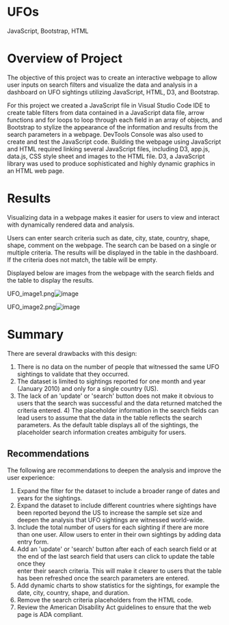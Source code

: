 # UFOs
JavaScript, Bootstrap, HTML

# Overview of Project

The objective of this project was to create an interactive webpage to allow user inputs on search filters and visualize the data and analysis in a dashboard on UFO sightings utilizing JavaScript, HTML, D3, and Bootstrap.


For this project we created a JavaScript file in Visual Studio Code IDE to create table filters from data contained in a JavaScript data file, arrow functions and for loops to loop through each field in an array of objects, and Bootstrap to stylize the appearance of the information and results from the search parameters in a webpage. DevTools Console was also used to create and test the JavaScript code. Building the webpage using JavaScript and HTML required linking several JavaScript files, including D3, app.js, data.js, CSS style sheet and images to the HTML file. D3, a JavaScript library was used to produce sophisticated and highly dynamic graphics in an HTML web page.

# Results

Visualizing data in a webpage makes it easier for users to view and interact with dynamically rendered data and analysis.

Users can enter search criteria such as date, city, state, country, shape, shape, comment on the webpage. The search can be based on a single or multiple criteria. The results will be displayed in the table in the dashboard. If the criteria does not match, the table will be empty.

Displayed below are images from the webpage with the search fields and the table to display the results.

UFO_image1.png![image](https://user-images.githubusercontent.com/80140082/120116381-bd1e2500-c13c-11eb-96c5-913f3be96171.png)

UFO_image2.png![image](https://user-images.githubusercontent.com/80140082/120120795-881dcc80-c154-11eb-8a3a-b39e5954b126.png)


# Summary

  There are several drawbacks with this design:
  1) There is no data on the number of people that witnessed the same UFO sightings to validate that they occurred.
  2) The dataset is limited to sightings reported for one month and year (January 2010) and only for a single country (US).
  3) The lack of an 'update' or 'search' button does not make it obvious to users that the search was successful and the data returned matched the criteria entered.   4) The placeholder information in the search fields can lead users to assume that the data in the table reflects the search parameters. As the default table             displays all of the sightings, the placeholder search information creates ambiguity for users.
  
  ## Recommendations 
  
  The following are recommendations to deepen the analysis and improve the user experience:
  1) Expand the filter for the dataset to include a broader range of dates and years for the sightings.
  2) Expand the dataset to include different countries where sightings have been reported beyond the US to increase the sample set size and deepen the analysis that      UFO sightings are witnessed world-wide.
  3) Include the total number of users for each sighting if there are more than one user. Allow users to enter in their own sightings by adding data entry form.
  5) Add an 'update' or 'search' button after each of each search field or at the end of the last search field that users can click to update the table once they   
     enter their search criteria. This will make it clearer to users that the table has been refreshed once the search parameters are entered. 
  7) Add dynamic charts to show statistics for the sightings, for example the date, city, country, shape, and duration.
  8) Remove the search criteria placeholders from the HTML code.
  9) Review the American Disability Act guidelines to ensure that the web page is ADA compliant. 
  
